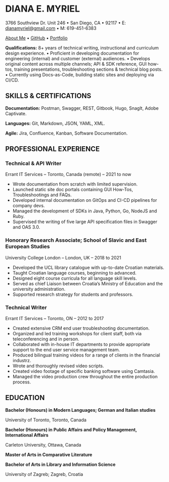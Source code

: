 # DIANA E. MYRIEL

3766 Southview Dr. Unit 246 • San Diego, CA • 92117 • E: dianamyriel@gmail.com • M: 619-451-6383 

[About Me](https://dianamyriel.com/about) • [GitHub](https://github.com/dianamyriel) • [Portfolio](https://dianamyriel.com/porfolio)

**Qualifications:** 8+ years of technical writing, instructional and curriculum design experience. • Proficient in developing documentation for engineering (internal) and customer (external) audiences. • Develops original content across multiple channels; API & SDK reference, GUI how-tos, training presentations, troubleshooting sections & technical blog posts. • Currently using Docs-as-Code, building static sites and deploying via CI/CD.

## SKILLS & CERTIFICATIONS

**Documentation:** Postman, Swagger, REST, Gitbook, Hugo, SnagIt, Adobe Captivate.

**Languages:** Git, Markdown, JSON, YAML, XML.

**Agile:** Jira, Confluence, Kanban, Software Documentation. 

## PROFESSIONAL EXPERIENCE

### Technical & API Writer 	      

Errant IT Services – Toronto, Canada (remote) – 2021 to now

* Wrote documentation from scratch with limited supervision. 
* Launched static site doc portals containing GUI How-Tos, Troubleshootings and FAQs. 
* Developed internal documentation on GitOps and CI-CD pipelines for company devs. 
* Managed the development of SDKs in Java, Python, Go, NodeJS and Ruby. 
* Supervised the writing of five large API specification files in Swagger and OAS 3.0.

### Honorary Research Associate; School of Slavic and East European Studies 

University College London – London, UK – 2018 to 2021

* Developed the UCL library catalogue with up-to-date Croatian materials. 
* Taught Croatian language courses, beginning to advanced. 
* Designed eight course curricula for all language skill levels. 
* Served as chief Liaison between Croatia’s Ministry of Education and the university administration.
* Supported research strategy for students and professors.  	
						
### Technical Writer			

Errant IT Services – Toronto, ON – 2012 to 2017

* Created extensive CRM end user troubleshooting documentation. 
* Organized and led training workshops for client staff, both via teleconferencing and in person. 
* Collaborated with in-house IT departments to provide appropriate support to the end user service management team.
* Produced bilingual training videos for a range of clients in the financial industrz.
* Wrote and thoroughly revised video scripts. 
* Created video footage of specific banking software using Camtasia. 
* Managed the video production crew throughout the entire production process. 	

## EDUCATION

**Bachelor (Honours) in Modern Languages; German and Italian studies**

University of Toronto, Toronto, Canada

**Bachelor (Honours) in Public Affairs and Policy Management, International Affairs** 

Carleton University, Ottawa, Canada

**Master of Arts in Comparative Literature**

**Bachelor of Arts in Library and Information Science**

University of Zagreb; Zagreb, Croatia





